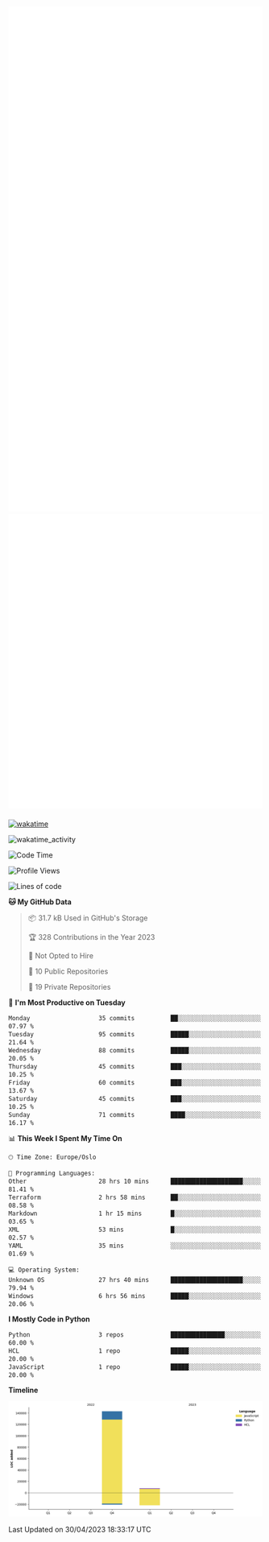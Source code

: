 ![Metrics](/metrics.svg)![Additional metrics](metrics.additional.svg)
----------------------------------------------------------------------------------------------------------------------------------------------------

[![wakatime](https://wakatime.com/badge/user/139c3dc8-b99d-475a-b6b4-e7663d03add8.svg)](https://wakatime.com/@139c3dc8-b99d-475a-b6b4-e7663d03add8)

![wakatime_activity](https://wakatime.com/share/@merca/d0fb6363-0f77-40ae-9525-9b9347ed2e36.svg)

<!--START_SECTION:waka-->
![Code Time](http://img.shields.io/badge/Code%20Time-6%2C589%20hrs%208%20mins-blue)

![Profile Views](http://img.shields.io/badge/Profile%20Views-0-blue)

![Lines of code](https://img.shields.io/badge/From%20Hello%20World%20I%27ve%20Written-150.4%20thousand%20lines%20of%20code-blue)

**🐱 My GitHub Data** 

> 📦 31.7 kB Used in GitHub's Storage 
 > 
> 🏆 328 Contributions in the Year 2023
 > 
> 🚫 Not Opted to Hire
 > 
> 📜 10 Public Repositories 
 > 
> 🔑 19 Private Repositories 
 > 
📅 **I'm Most Productive on Tuesday** 

```text
Monday                   35 commits          ██░░░░░░░░░░░░░░░░░░░░░░░   07.97 % 
Tuesday                  95 commits          █████░░░░░░░░░░░░░░░░░░░░   21.64 % 
Wednesday                88 commits          █████░░░░░░░░░░░░░░░░░░░░   20.05 % 
Thursday                 45 commits          ███░░░░░░░░░░░░░░░░░░░░░░   10.25 % 
Friday                   60 commits          ███░░░░░░░░░░░░░░░░░░░░░░   13.67 % 
Saturday                 45 commits          ███░░░░░░░░░░░░░░░░░░░░░░   10.25 % 
Sunday                   71 commits          ████░░░░░░░░░░░░░░░░░░░░░   16.17 % 
```


📊 **This Week I Spent My Time On** 

```text
🕑︎ Time Zone: Europe/Oslo

💬 Programming Languages: 
Other                    28 hrs 10 mins      ████████████████████░░░░░   81.41 % 
Terraform                2 hrs 58 mins       ██░░░░░░░░░░░░░░░░░░░░░░░   08.58 % 
Markdown                 1 hr 15 mins        █░░░░░░░░░░░░░░░░░░░░░░░░   03.65 % 
XML                      53 mins             █░░░░░░░░░░░░░░░░░░░░░░░░   02.57 % 
YAML                     35 mins             ░░░░░░░░░░░░░░░░░░░░░░░░░   01.69 % 

💻 Operating System: 
Unknown OS               27 hrs 40 mins      ████████████████████░░░░░   79.94 % 
Windows                  6 hrs 56 mins       █████░░░░░░░░░░░░░░░░░░░░   20.06 % 
```

**I Mostly Code in Python** 

```text
Python                   3 repos             ███████████████░░░░░░░░░░   60.00 % 
HCL                      1 repo              █████░░░░░░░░░░░░░░░░░░░░   20.00 % 
JavaScript               1 repo              █████░░░░░░░░░░░░░░░░░░░░   20.00 % 
```



**Timeline**

![Lines of Code chart](https://raw.githubusercontent.com/merca/merca/current/assets/bar_graph.png)


 Last Updated on 30/04/2023 18:33:17 UTC
<!--END_SECTION:waka-->
